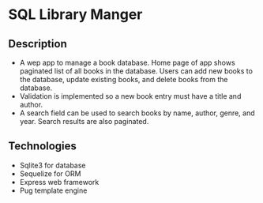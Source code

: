 # SQL Library Manger

## Description

- A wep app to manage a book database. Home page of app shows paginated list of all books in the database.  Users can add new books to the database, update existing books, and delete books from the database. 
- Validation is implemented so a new book entry must have a title and author.
- A search field can be used to search books by name, author, genre, and year.  Search results are also paginated.


## Technologies

- Sqlite3 for database
- Sequelize for ORM
- Express web framework
- Pug template engine
